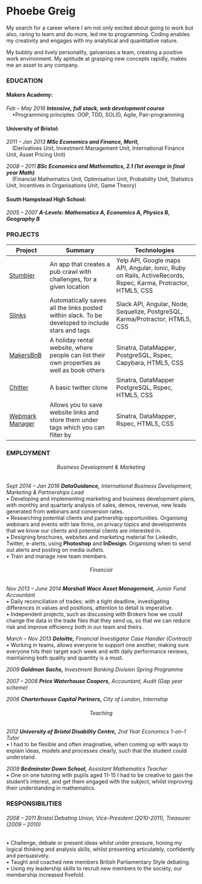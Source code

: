 # Phoebe Greig

My search for a career where I am not only excited about going to work but also, raring to learn and do more, led me to programming. Coding enables my creativity and engages with my analytical and quantitative nature.

My bubbly and lively personality, galvanises a team, creating a positive work environment. My aptitude at grasping new concepts rapidly, makes me an asset to any company.

### EDUCATION

#### Makers Academy:
*Feb – May 2016 __Intensive, full stack, web development course__*  
&nbsp;&nbsp;&nbsp;&nbsp;•Programming principles: OOP, TDD, SOLID, Agile, Pair-programming  

#### University of Bristol:
*2011 – Jan 2013 __MSc Economics and Finance, Merit,__*  
&nbsp;&nbsp;&nbsp;&nbsp;(Derivatives Unit, Investment Management Unit, International Finance Unit, Asset Pricing Unit)

*2008 – 2011 __BSc Economics and Mathematics, 2.1 (1st average in final year Math)__*  
&nbsp;&nbsp;&nbsp;&nbsp;(Financial Mathematics Unit, Optimisation Unit, Probability Unit, Statistics Unit, Incentives in Organisations Unit, Game Theory)
#### South Hampstead High School:
*2005 – 2007 __A-Levels: Mathematics A, Economics A, Physics B, Geography B__*

### PROJECTS
|   Project   |   Summary   |   Technologies   |
|-------------|-------------|------------------|
| [Stumbler](https://github.com/hawksdoves/pubcrawler) | An app that creates a pub crawl with challenges, for a given location | Yelp API, Google maps API, Angular, Ionic, Ruby on Rails, ActiveRecords, Rspec, Karma, Protractor, HTML5, CSS |
| [Slinks](https://github.com/hawksdoves/slinks) | Automatically saves all the links posted within slack. To be developed to include stars and tags | Slack API, Angular, Node, Sequelize, PostgreSQL, Karma/Protractor, HTML5, CSS |
| [MakersBnB](https://github.com/hawksdoves/makers_bnb) | A holiday rental website, where people can list their own properties as well as book others | Sinatra, DataMapper, PostgreSQL, Rspec, Capybara, HTML5, CSS  |
| [Chitter](https://github.com/hawksdoves/chitter-challenge) | A basic twitter clone | Sinatra, DataMapper PostgreSQL, Rspec, HTML5, CSS |
| [Webmark Manager](https://github.com/hawksdoves/Webmark_manager) | Allows you to save website links and store them under tags which you can filter by | Sinatra, DataMapper, Rspec, HTML5, CSS |


### EMPLOYMENT

###### <p align="center"> Business Development & Marketing </p> ######
*Sept 2014 – Jan 2016 __DataGuidance,__ International Business Development, Marketing & Partnerships Lead*  
• Developing and implementing marketing and business development plans, with monthly and quarterly
analysis of sales, demos, revenue, new leads generated from webinars and conversion rates.  
• Researching potential clients and partnership opportunities. Organising webinars and events with law firms, on privacy topics and developments that we know our clients and potential clients are interested in.   
• Designing brochures, websites and marketing material for Linkedin, Twitter, e-alerts, using __Photoshop__ and __InDesign__. Organising when to send out alerts and posting on media outlets.  
• Train and manage new team members.  

###### <p align="center"> Financial </p> ######

*Nov 2013 – June 2014 __Marshall Wace Asset Management,__ Junior Fund Accountant*  
• Daily reconciliation of trades; with a tight deadline, investigating differences in values and positions, attention to detail is imperative.  
• Independent projects, such as discussing with Brokers how we could change the data in the trade files that they send us, so that we can reduce risk and improve efficiency both in our team and theirs.

*March – Nov 2013 __Deloitte,__ Financial Investigator Case Handler (Contract)*  
• Working in teams, allows everyone to support one another, making sure everyone hits their target each week and with daily performance reviews, maintaining both quality and quantity is a must.  

*2009 __Goldman Sachs,__ Investment Banking Division Spring Programme*

*2007 – 2008 __Price Waterhouse Coopers,__ Accountant, Audit (Gap year scheme)*  

*2006 __Charterhouse Capital Partners,__ City of London, Internship*

###### <p align="center"> Teaching </p> ######

*2012 __University of Bristol Disability Centre,__ 2nd Year Economics 1-on-1 Tutor*  
• I had to be flexible and often imaginative, when coming up with ways to explain ideas, models and processes clearly, such that the student could understand.  

*2009 __Bedminster Down School,__ Assistant Mathematics Teacher*  
• One on one tutoring with pupils aged 11-15 I had to be creative to gain the student’s interest, and get them engaged with the subject, whilst improving their understanding in mathematics.

### RESPONSIBILITIES
###### *2008 – 2011 Bristol Debating Union, Vice-President (2010-2011), Treasurer (2009 – 2010)* ######
• Challenge, debate or present ideas whilst under pressure, honing my logical thinking and analysis skills, whilst presenting articulately, confidently and persuasively.  
• Taught and coached new members British Parliamentary Style debating.  
• Using my leadership skills to recruit new members to the society, our membership increased fivefold.  
